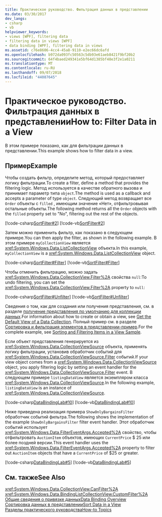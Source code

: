 ```yaml
---
title: Практическое руководство. Фильтрация данных в представлении
ms.date: 03/30/2017
dev_langs:
- csharp
- vb
helpviewer_keywords:
- views [WPF], filtering data
- filtering data in views [WPF]
- data binding [WPF], filtering data in views
ms.assetid: c76e8606-4cc4-45a8-9110-e2ec66dc6afd
ms.openlocfilehash: b972da093fc50563c5db93e61aeb8421f9bf20b2
ms.sourcegitcommit: 64f4baed249341e5bf64d1385bf48e3f2e1a0211
ms.translationtype: MT
ms.contentlocale: ru-RU
ms.lasthandoff: 09/07/2018
ms.locfileid: "44087645"
---
```

# <a name="how-to-filter-data-in-a-view"></a><span data-ttu-id="3b5b8-102">Практическое руководство. Фильтрация данных в представлении</span><span class="sxs-lookup"><span data-stu-id="3b5b8-102">How to: Filter Data in a View</span></span>
<span data-ttu-id="3b5b8-103">В этом примере показано, как для фильтрации данных в представлении.</span><span class="sxs-lookup"><span data-stu-id="3b5b8-103">This example shows how to filter data in a view.</span></span>  
  
## <a name="example"></a><span data-ttu-id="3b5b8-104">Пример</span><span class="sxs-lookup"><span data-stu-id="3b5b8-104">Example</span></span>  
 <span data-ttu-id="3b5b8-105">Чтобы создать фильтр, определите метод, который предоставляет логику фильтрации.</span><span class="sxs-lookup"><span data-stu-id="3b5b8-105">To create a filter, define a method that provides the filtering logic.</span></span> <span data-ttu-id="3b5b8-106">Метод используется в качестве обратного вызова и принимает параметр типа `object`.</span><span class="sxs-lookup"><span data-stu-id="3b5b8-106">The method is used as a callback and accepts a parameter of type `object`.</span></span> <span data-ttu-id="3b5b8-107">Следующий метод возвращает все `Order` объекты с `filled` , имеющим значение «Нет», отфильтровывая остальные объекты.</span><span class="sxs-lookup"><span data-stu-id="3b5b8-107">The following method returns all the `Order` objects with the `filled` property set to "No", filtering out the rest of the objects.</span></span>  
  
 [!code-csharp[SortFilter#2](../../../../samples/snippets/csharp/VS_Snippets_Wpf/SortFilter/CSharp/Page1.xaml.cs#2)]
 [!code-vb[SortFilter#2](../../../../samples/snippets/visualbasic/VS_Snippets_Wpf/SortFilter/VisualBasic/Page1.xaml.vb#2)]  
  
 <span data-ttu-id="3b5b8-108">Затем можно применить фильтр, как показано в следующем примере.</span><span class="sxs-lookup"><span data-stu-id="3b5b8-108">You can then apply the filter, as shown in the following example.</span></span> <span data-ttu-id="3b5b8-109">В этом примере `myCollectionView` является <xref:System.Windows.Data.ListCollectionView> объекта.</span><span class="sxs-lookup"><span data-stu-id="3b5b8-109">In this example, `myCollectionView` is a <xref:System.Windows.Data.ListCollectionView> object.</span></span>  
  
 [!code-csharp[SortFilter#Filter](../../../../samples/snippets/csharp/VS_Snippets_Wpf/SortFilter/CSharp/Page1.xaml.cs#filter)]
 [!code-vb[SortFilter#Filter](../../../../samples/snippets/visualbasic/VS_Snippets_Wpf/SortFilter/VisualBasic/Page1.xaml.vb#filter)]  
  
 <span data-ttu-id="3b5b8-110">Чтобы отменить фильтрацию, можно задать <xref:System.Windows.Data.CollectionView.Filter%2A> свойства `null`:</span><span class="sxs-lookup"><span data-stu-id="3b5b8-110">To undo filtering, you can set the <xref:System.Windows.Data.CollectionView.Filter%2A> property to `null`:</span></span>  
  
 [!code-csharp[SortFilter#Unfilter](../../../../samples/snippets/csharp/VS_Snippets_Wpf/SortFilter/CSharp/Page1.xaml.cs#unfilter)]
 [!code-vb[SortFilter#Unfilter](../../../../samples/snippets/visualbasic/VS_Snippets_Wpf/SortFilter/VisualBasic/Page1.xaml.vb#unfilter)]  
  
 <span data-ttu-id="3b5b8-111">Сведения о том, как для создания или получения представления, см. в разделе [получение представления по умолчанию для коллекции данных](../../../../docs/framework/wpf/data/how-to-get-the-default-view-of-a-data-collection.md).</span><span class="sxs-lookup"><span data-stu-id="3b5b8-111">For information about how to create or obtain a view, see [Get the Default View of a Data Collection](../../../../docs/framework/wpf/data/how-to-get-the-default-view-of-a-data-collection.md).</span></span> <span data-ttu-id="3b5b8-112">Полный пример см. в разделе [Сортировка и фильтрация элементов в представлении-пример](https://go.microsoft.com/fwlink/?LinkID=160040).</span><span class="sxs-lookup"><span data-stu-id="3b5b8-112">For the complete example, see [Sorting and Filtering Items in a View Sample](https://go.microsoft.com/fwlink/?LinkID=160040).</span></span>  
  
 <span data-ttu-id="3b5b8-113">Если объект представления генерируется из <xref:System.Windows.Data.CollectionViewSource> объекта, применять логику фильтрации, установив обработчик событий для <xref:System.Windows.Data.CollectionViewSource.Filter> событий.</span><span class="sxs-lookup"><span data-stu-id="3b5b8-113">If your view object comes from a <xref:System.Windows.Data.CollectionViewSource> object, you apply filtering logic by setting an event handler for the <xref:System.Windows.Data.CollectionViewSource.Filter> event.</span></span> <span data-ttu-id="3b5b8-114">В следующем примере `listingDataView` является экземпляром класса <xref:System.Windows.Data.CollectionViewSource>.</span><span class="sxs-lookup"><span data-stu-id="3b5b8-114">In the following example, `listingDataView` is an instance of <xref:System.Windows.Data.CollectionViewSource>.</span></span>  
  
 [!code-csharp[DataBindingLab#10](../../../../samples/snippets/csharp/VS_Snippets_Wpf/DataBindingLab/CSharp/MainWindow.xaml.cs#10)]
 [!code-vb[DataBindingLab#10](../../../../samples/snippets/visualbasic/VS_Snippets_Wpf/DataBindingLab/VisualBasic/MainWindow.xaml.vb#10)]  
  
 <span data-ttu-id="3b5b8-115">Ниже приведена реализация примера `ShowOnlyBargainsFilter` обработчик событий фильтра.</span><span class="sxs-lookup"><span data-stu-id="3b5b8-115">The following shows the implementation of the example `ShowOnlyBargainsFilter` filter event handler.</span></span> <span data-ttu-id="3b5b8-116">Этот обработчик событий использует <xref:System.Windows.Data.FilterEventArgs.Accepted%2A> свойство, чтобы отфильтровать `AuctionItem` объектов, имеющих `CurrentPrice` $ 25 или более поздней версии.</span><span class="sxs-lookup"><span data-stu-id="3b5b8-116">This event handler uses the <xref:System.Windows.Data.FilterEventArgs.Accepted%2A> property to filter out `AuctionItem` objects that have a `CurrentPrice` of $25 or greater.</span></span>  
  
 [!code-csharp[DataBindingLab#5](../../../../samples/snippets/csharp/VS_Snippets_Wpf/DataBindingLab/CSharp/MainWindow.xaml.cs#5)]
 [!code-vb[DataBindingLab#5](../../../../samples/snippets/visualbasic/VS_Snippets_Wpf/DataBindingLab/VisualBasic/MainWindow.xaml.vb#5)]  
  
## <a name="see-also"></a><span data-ttu-id="3b5b8-117">См. также</span><span class="sxs-lookup"><span data-stu-id="3b5b8-117">See Also</span></span>  
 <xref:System.Windows.Data.CollectionView.CanFilter%2A>  
 <xref:System.Windows.Data.BindingListCollectionView.CustomFilter%2A>  
 [<span data-ttu-id="3b5b8-118">Общие сведения о привязке данных</span><span class="sxs-lookup"><span data-stu-id="3b5b8-118">Data Binding Overview</span></span>](../../../../docs/framework/wpf/data/data-binding-overview.md)  
 [<span data-ttu-id="3b5b8-119">Сортировка данных в представлении</span><span class="sxs-lookup"><span data-stu-id="3b5b8-119">Sort Data in a View</span></span>](../../../../docs/framework/wpf/data/how-to-sort-data-in-a-view.md)  
 [<span data-ttu-id="3b5b8-120">Разделы практического руководства</span><span class="sxs-lookup"><span data-stu-id="3b5b8-120">How-to Topics</span></span>](../../../../docs/framework/wpf/data/data-binding-how-to-topics.md)
